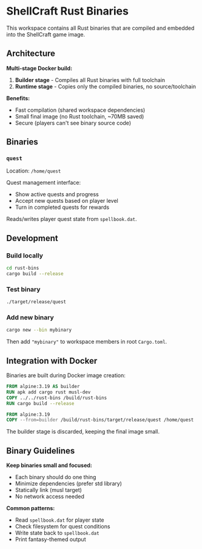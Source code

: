 # ShellCraft Rust Binaries

This workspace contains all Rust binaries that are compiled and embedded into the ShellCraft game image.

## Architecture

**Multi-stage Docker build:**
1. **Builder stage** - Compiles all Rust binaries with full toolchain
2. **Runtime stage** - Copies only the compiled binaries, no source/toolchain

**Benefits:**
- Fast compilation (shared workspace dependencies)
- Small final image (no Rust toolchain, ~70MB saved)
- Secure (players can't see binary source code)

## Binaries

### `quest`
Location: `/home/quest`

Quest management interface:
- Show active quests and progress
- Accept new quests based on player level
- Turn in completed quests for rewards

Reads/writes player quest state from `spellbook.dat`.

## Development

### Build locally
```bash
cd rust-bins
cargo build --release
```

### Test binary
```bash
./target/release/quest
```

### Add new binary
```bash
cargo new --bin mybinary
```

Then add `"mybinary"` to workspace members in root `Cargo.toml`.

## Integration with Docker

Binaries are built during Docker image creation:

```dockerfile
FROM alpine:3.19 AS builder
RUN apk add cargo rust musl-dev
COPY ../../rust-bins /build/rust-bins
RUN cargo build --release

FROM alpine:3.19
COPY --from=builder /build/rust-bins/target/release/quest /home/quest
```

The builder stage is discarded, keeping the final image small.

## Binary Guidelines

**Keep binaries small and focused:**
- Each binary should do one thing
- Minimize dependencies (prefer std library)
- Statically link (musl target)
- No network access needed

**Common patterns:**
- Read `spellbook.dat` for player state
- Check filesystem for quest conditions
- Write state back to `spellbook.dat`
- Print fantasy-themed output
